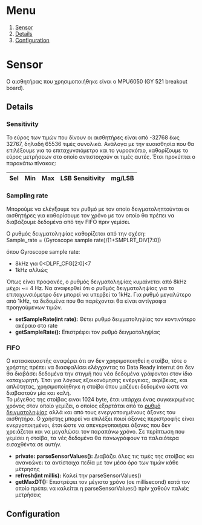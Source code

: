 
# Menu
1. [Sensor](#sensor)
  1. [Details](#details)
  2. [Configuration](#configuration)

# Sensor
 
Ο αισθητήρας που χρησιμοποιήθηκε είναι ο MPU6050 (GY 521 breakout board).

## Details

### Sensitivity
    
   Το εύρος των τιμών που δίνουν οι αισθητήρες είναι από -32768 έως 32767, δηλαδή 65536 τιμές συνολικά. Ανάλογα με την ευαισθησία που θα επιλέξουμε για το επιταχυνσιόμετρο και το γυροσκόπιο, καθορίζουμε το εύρος μετρήσεων στο οποίο αντιστοιχούν οι τιμές αυτές. Έτσι προκύπτει ο παρακάτω πίνακας:
   
   Sel   |   Min   |   Max   |   LSB Sensitivity   |   mg/LSB   
   ---   |   ---   |   ---   |   ---   |   ---

### Sampling rate
   
   Μπορούμε να ελέγξουμε τον ρυθμό με τον οποίο δειγματοληπτούνται οι αισθητήρες για καθορίσουμε τον χρόνο με τον οποίο θα πρέπει να διαβάζουμε δεδομένα από την FIFO πριν γεμίσει.     
   
   Ο ρυθμός δειγματοληψίας καθορίζεται από την σχέση:  
         Sample_rate = (Gyroscope sample rate)/(1+SMPLRT_DIV[7:0]) 
         
   όπου Gyroscope sample rate:
   * 8kHz για 0<DLPF_CFG[2:0]<7  
   * 1kHz αλλιώς    
   
Όπως είναι προφανές, ο ρυθμός δειγματοληψίας κυμαίνεται από 8kHz μέχρι ~= 4 Hz. Να αναφερθεί ότι ο ρυθμός δειγματοληψίας για το επιταχυνσιόμετρο δεν μπορεί να υπερβεί το 1kHz. Για ρυθμό μεγαλύτερο από 1kHz, τα δεδομένα που θα παρέχονται θα είναι αντίγραφα προηγούμενων τιμών.

* __setSampleRate(int rate):__    Θέτει ρυθμό δειγματοληψίας τον κοντινότερο ακέραιο στο rate
* __getSampleRate():__   Επιστρέφει τον ρυθμό δειγματοληψίας

### FIFO
   
   Ο κατασκευαστής αναφέρει ότι αν δεν χρησιμοποιηθεί η στοίβα, τότε ο χρήστης πρέπει να διασφαλίσει ελέγχοντας το Data Ready interrut ότι δεν θα διαβάσει δεδομένα την στιγμή που νέα δεδομένα γράφονται στον ίδιο καταχωρητή. Έτσι για λόγους εξοικονόμησης ενέργειας, ακρίβειας, και απλότητας, χρησιμοποίηθηκε η στοίβα όπου μαζέυει δεδομένα ώστε να διαβαστούν μία και καλή.  
   Το μέγεθος της στοίβας ειναι 1024 byte, έτσι υπάρχει ένας συγκεκριμένος χρόνος στον οποίο γεμίζει, ο οποίος εξαρτάται από το [ρυθμό δειγματοληψίας](#sampling-rate) αλλά και από τους ενεργοποιημένους άξονες του αισθητήρα. Ο χρήστης μπορεί να επιλέξει ποιοί άξονες περιστροφής είναι ενεργοποιημένοι, έτσι ώστε να απενεργοποιήσει άξονες που δεν χρειάζεται και να μεγαλώσει τον παραπάνω χρόνο. Σε περίπτωση που γεμίσει η στοίβα, τα νές δεδομένα θα πανωγράφουν τα παλαιότερα εισαχθέντα σε αυτήν. 
* __private: parseSensorValues():__   Διαβάζει όλες τις τιμές της στοίβας και ανανεώνει τα αντίστοιχα πεδία με τον μέσο όρο των τιμών κάθε μέτρησης
* __refresh(int millis):__   Καλεί την parseSensorValues()
* __getMaxDT():__   Επιστρέφει τον μέγιστο χρόνο (σε millisecond) κατά τον οποίο πρέπει να καλείται η parseSensorValues() πρίν χαθούν παλιές μετρήσεις

## Configuration
